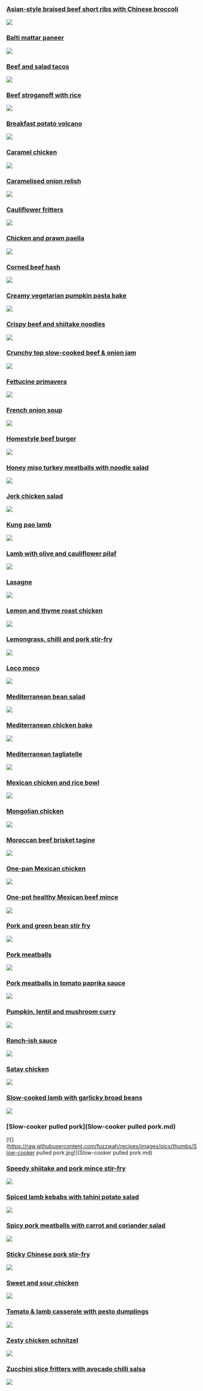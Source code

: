 ### [Asian-style braised beef short ribs with Chinese broccoli](Asian-style_braised_beef_short_ribs_with_Chinese_broccoli.md)
[![](https://raw.githubusercontent.com/fuzzwah/recipes/images/pics/thumbs/Asian-style_braised_beef_short_ribs_with_Chinese_broccoli.jpg)](Asian-style_braised_beef_short_ribs_with_Chinese_broccoli.md)
### [Balti mattar paneer](Balti_mattar_paneer.md)
[![](https://raw.githubusercontent.com/fuzzwah/recipes/images/pics/thumbs/Balti_mattar_paneer.jpg)](Balti_mattar_paneer.md)
### [Beef and salad tacos](Beef_and_salad_tacos.md)
[![](https://raw.githubusercontent.com/fuzzwah/recipes/images/pics/thumbs/Beef_and_salad_tacos.jpg)](Beef_and_salad_tacos.md)
### [Beef stroganoff with rice](Beef_stroganoff_with_rice.md)
[![](https://raw.githubusercontent.com/fuzzwah/recipes/images/pics/thumbs/Beef_stroganoff_with_rice.jpg)](Beef_stroganoff_with_rice.md)
### [Breakfast potato volcano](Breakfast_potato_volcano.md)
[![](https://raw.githubusercontent.com/fuzzwah/recipes/images/pics/thumbs/Breakfast_potato_volcano.jpg)](Breakfast_potato_volcano.md)
### [Caramel chicken](Caramel_chicken.md)
[![](https://raw.githubusercontent.com/fuzzwah/recipes/images/pics/thumbs/Caramel_chicken.jpg)](Caramel_chicken.md)
### [Caramelised onion relish](Caramelised_onion_relish.md)
[![](https://raw.githubusercontent.com/fuzzwah/recipes/images/pics/thumbs/Caramelised_onion_relish.jpg)](Caramelised_onion_relish.md)
### [Cauliflower fritters](Cauliflower_fritters.md)
[![](https://raw.githubusercontent.com/fuzzwah/recipes/images/pics/thumbs/Cauliflower_fritters.jpg)](Cauliflower_fritters.md)
### [Chicken and prawn paella](Chicken_and_prawn_paella.md)
[![](https://raw.githubusercontent.com/fuzzwah/recipes/images/pics/thumbs/Chicken_and_prawn_paella.jpg)](Chicken_and_prawn_paella.md)
### [Corned beef hash](Corned_beef_hash.md)
[![](https://raw.githubusercontent.com/fuzzwah/recipes/images/pics/thumbs/Corned_beef_hash.jpg)](Corned_beef_hash.md)
### [Creamy vegetarian pumpkin pasta bake](Creamy_vegetarian_pumpkin_pasta_bake.md)
[![](https://raw.githubusercontent.com/fuzzwah/recipes/images/pics/thumbs/Creamy_vegetarian_pumpkin_pasta_bake.jpg)](Creamy_vegetarian_pumpkin_pasta_bake.md)
### [Crispy beef and shiitake noodles](Crispy_beef_and_shiitake_noodles.md)
[![](https://raw.githubusercontent.com/fuzzwah/recipes/images/pics/thumbs/Crispy_beef_and_shiitake_noodles.jpg)](Crispy_beef_and_shiitake_noodles.md)
### [Crunchy top slow-cooked beef & onion jam](Crunchy_top_slow-cooked_beef_&_onion_jam.md)
[![](https://raw.githubusercontent.com/fuzzwah/recipes/images/pics/thumbs/Crunchy_top_slow-cooked_beef_&_onion_jam.jpg)](Crunchy_top_slow-cooked_beef_&_onion_jam.md)
### [Fettucine primavera](Fettucine_primavera.md)
[![](https://raw.githubusercontent.com/fuzzwah/recipes/images/pics/thumbs/Fettucine_primavera.jpg)](Fettucine_primavera.md)
### [French onion soup](French_onion_soup.md)
[![](https://raw.githubusercontent.com/fuzzwah/recipes/images/pics/thumbs/French_onion_soup.jpg)](French_onion_soup.md)
### [Homestyle beef burger](Homestyle_beef_burger.md)
[![](https://raw.githubusercontent.com/fuzzwah/recipes/images/pics/thumbs/Homestyle_beef_burger.jpg)](Homestyle_beef_burger.md)
### [Honey miso turkey meatballs with noodle salad](Honey_miso_turkey_meatballs_with_noodle_salad.md)
[![](https://raw.githubusercontent.com/fuzzwah/recipes/images/pics/thumbs/Honey_miso_turkey_meatballs_with_noodle_salad.jpg)](Honey_miso_turkey_meatballs_with_noodle_salad.md)
### [Jerk chicken salad](Jerk_chicken_salad.md)
[![](https://raw.githubusercontent.com/fuzzwah/recipes/images/pics/thumbs/Jerk_chicken_salad.jpg)](Jerk_chicken_salad.md)
### [Kung pao lamb](Kung_pao_lamb.md)
[![](https://raw.githubusercontent.com/fuzzwah/recipes/images/pics/thumbs/Kung_pao_lamb.jpg)](Kung_pao_lamb.md)
### [Lamb with olive and cauliflower pilaf](Lamb_with_olive_and_cauliflower_pilaf.md)
[![](https://raw.githubusercontent.com/fuzzwah/recipes/images/pics/thumbs/Lamb_with_olive_and_cauliflower_pilaf.jpg)](Lamb_with_olive_and_cauliflower_pilaf.md)
### [Lasagne](Lasagne.md)
[![](https://raw.githubusercontent.com/fuzzwah/recipes/images/pics/thumbs/Lasagne.jpg)](Lasagne.md)
### [Lemon and thyme roast chicken](Lemon_and_thyme_roast_chicken.md)
[![](https://raw.githubusercontent.com/fuzzwah/recipes/images/pics/thumbs/Lemon_and_thyme_roast_chicken.jpg)](Lemon_and_thyme_roast_chicken.md)
### [Lemongrass, chilli and pork stir-fry](Lemongrass,_chilli_and_pork_stir-fry.md)
[![](https://raw.githubusercontent.com/fuzzwah/recipes/images/pics/thumbs/Lemongrass,_chilli_and_pork_stir-fry.jpg)](Lemongrass,_chilli_and_pork_stir-fry.md)
### [Loco moco](Loco_moco.md)
[![](https://raw.githubusercontent.com/fuzzwah/recipes/images/pics/thumbs/Loco_moco.jpg)](Loco_moco.md)
### [Mediterranean bean salad](Mediterranean_bean_salad.md)
[![](https://raw.githubusercontent.com/fuzzwah/recipes/images/pics/thumbs/Mediterranean_bean_salad.jpg)](Mediterranean_bean_salad.md)
### [Mediterranean chicken bake](Mediterranean_chicken_bake.md)
[![](https://raw.githubusercontent.com/fuzzwah/recipes/images/pics/thumbs/Mediterranean_chicken_bake.jpg)](Mediterranean_chicken_bake.md)
### [Mediterranean tagliatelle](Mediterranean_tagliatelle.md)
[![](https://raw.githubusercontent.com/fuzzwah/recipes/images/pics/thumbs/Mediterranean_tagliatelle.jpg)](Mediterranean_tagliatelle.md)
### [Mexican chicken and rice bowl](Mexican_chicken_and_rice_bowl.md)
[![](https://raw.githubusercontent.com/fuzzwah/recipes/images/pics/thumbs/Mexican_chicken_and_rice_bowl.jpg)](Mexican_chicken_and_rice_bowl.md)
### [Mongolian chicken](Mongolian_chicken.md)
[![](https://raw.githubusercontent.com/fuzzwah/recipes/images/pics/thumbs/Mongolian_chicken.jpg)](Mongolian_chicken.md)
### [Moroccan beef brisket tagine](Moroccan_beef_brisket_tagine.md)
[![](https://raw.githubusercontent.com/fuzzwah/recipes/images/pics/thumbs/Moroccan_beef_brisket_tagine.jpg)](Moroccan_beef_brisket_tagine.md)
### [One-pan Mexican chicken](One-pan_Mexican_chicken.md)
[![](https://raw.githubusercontent.com/fuzzwah/recipes/images/pics/thumbs/One-pan_Mexican_chicken.jpg)](One-pan_Mexican_chicken.md)
### [One-pot healthy Mexican beef mince](One-pot_healthy_Mexican_beef_mince.md)
[![](https://raw.githubusercontent.com/fuzzwah/recipes/images/pics/thumbs/One-pot_healthy_Mexican_beef_mince.jpg)](One-pot_healthy_Mexican_beef_mince.md)
### [Pork and green bean stir fry](Pork_and_green_bean_stir_fry.md)
[![](https://raw.githubusercontent.com/fuzzwah/recipes/images/pics/thumbs/Pork_and_green_bean_stir_fry.jpg)](Pork_and_green_bean_stir_fry.md)
### [Pork meatballs](Pork_meatballs.md)
[![](https://raw.githubusercontent.com/fuzzwah/recipes/images/pics/thumbs/Pork_meatballs.jpg)](Pork_meatballs.md)
### [Pork meatballs in tomato paprika sauce](Pork_meatballs_in_tomato_paprika_sauce.md)
[![](https://raw.githubusercontent.com/fuzzwah/recipes/images/pics/thumbs/Pork_meatballs_in_tomato_paprika_sauce.jpg)](Pork_meatballs_in_tomato_paprika_sauce.md)
### [Pumpkin, lentil and mushroom curry](Pumpkin,_lentil_and_mushroom_curry.md)
[![](https://raw.githubusercontent.com/fuzzwah/recipes/images/pics/thumbs/Pumpkin,_lentil_and_mushroom_curry.jpg)](Pumpkin,_lentil_and_mushroom_curry.md)
### [Ranch-ish sauce](Ranch-ish_sauce.md)
[![](https://raw.githubusercontent.com/fuzzwah/recipes/images/pics/thumbs/Ranch-ish_sauce.jpg)](Ranch-ish_sauce.md)
### [Satay chicken](Satay_chicken.md)
[![](https://raw.githubusercontent.com/fuzzwah/recipes/images/pics/thumbs/Satay_chicken.jpg)](Satay_chicken.md)
### [Slow-cooked lamb with garlicky broad beans](Slow-cooked_lamb_with_garlicky_broad_beans.md)
[![](https://raw.githubusercontent.com/fuzzwah/recipes/images/pics/thumbs/Slow-cooked_lamb_with_garlicky_broad_beans.jpg)](Slow-cooked_lamb_with_garlicky_broad_beans.md)
### [Slow-cooker pulled pork](Slow-cooker pulled pork.md)
[![](https://raw.githubusercontent.com/fuzzwah/recipes/images/pics/thumbs/Slow-cooker pulled pork.jpg)](Slow-cooker pulled pork.md)
### [Speedy shiitake and pork mince stir-fry](Speedy_shiitake_and_pork_mince_stir-fry.md)
[![](https://raw.githubusercontent.com/fuzzwah/recipes/images/pics/thumbs/Speedy_shiitake_and_pork_mince_stir-fry.jpg)](Speedy_shiitake_and_pork_mince_stir-fry.md)
### [Spiced lamb kebabs with tahini potato salad](Spiced_lamb_kebabs_with_tahini_potato_salad.md)
[![](https://raw.githubusercontent.com/fuzzwah/recipes/images/pics/thumbs/Spiced_lamb_kebabs_with_tahini_potato_salad.jpg)](Spiced_lamb_kebabs_with_tahini_potato_salad.md)
### [Spicy pork meatballs with carrot and coriander salad](Spicy_pork_meatballs_with_carrot_and_coriander_salad.md)
[![](https://raw.githubusercontent.com/fuzzwah/recipes/images/pics/thumbs/Spicy_pork_meatballs_with_carrot_and_coriander_salad.jpg)](Spicy_pork_meatballs_with_carrot_and_coriander_salad.md)
### [Sticky Chinese pork stir-fry](Sticky_Chinese_pork_stir-fry.md)
[![](https://raw.githubusercontent.com/fuzzwah/recipes/images/pics/thumbs/Sticky_Chinese_pork_stir-fry.jpg)](Sticky_Chinese_pork_stir-fry.md)
### [Sweet and sour chicken](Sweet_and_sour_chicken.md)
[![](https://raw.githubusercontent.com/fuzzwah/recipes/images/pics/thumbs/Sweet_and_sour_chicken.jpg)](Sweet_and_sour_chicken.md)
### [Tomato & lamb casserole with pesto dumplings](Tomato_&_lamb_casserole_with_pesto_dumplings.md)
[![](https://raw.githubusercontent.com/fuzzwah/recipes/images/pics/thumbs/Tomato_&_lamb_casserole_with_pesto_dumplings.jpg)](Tomato_&_lamb_casserole_with_pesto_dumplings.md)
### [Zesty chicken schnitzel](Zesty_chicken_schnitzel.md)
[![](https://raw.githubusercontent.com/fuzzwah/recipes/images/pics/thumbs/Zesty_chicken_schnitzel.jpg)](Zesty_chicken_schnitzel.md)
### [Zucchini slice fritters with avocado chilli salsa](Zucchini_slice_fritters_with_avocado_chilli_salsa.md)
[![](https://raw.githubusercontent.com/fuzzwah/recipes/images/pics/thumbs/Zucchini_slice_fritters_with_avocado_chilli_salsa.jpg)](Zucchini_slice_fritters_with_avocado_chilli_salsa.md)
